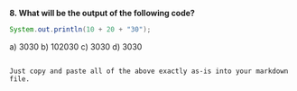**8. What will be the output of the following code?**  
```java
System.out.println(10 + 20 + "30");
````

a) 3030
b) 102030
c) 3030
d) 3030

```

Just copy and paste all of the above exactly as-is into your markdown file.
```
